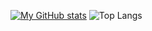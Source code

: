 
[![My GitHub stats](https://github-readme-stats.vercel.app/api?username=jainefer)](https://github.com/jainefer/github-readme-stats)
![Top Langs](https://github-readme-stats.vercel.app/api/top-langs/?username=anuraghazra&layout=compact)
